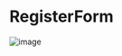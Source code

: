 # RegisterForm
![image](https://github.com/perihanozby/RegisterForm/assets/85580340/b00f8a0f-c520-49ee-a06d-fb346774c6fd)

